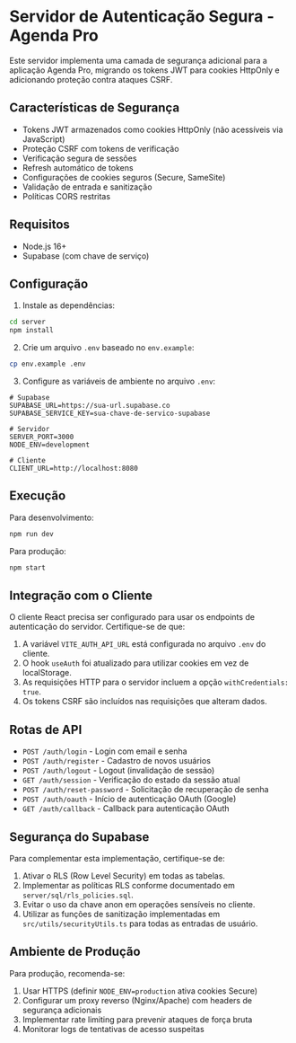 # Servidor de Autenticação Segura - Agenda Pro

Este servidor implementa uma camada de segurança adicional para a aplicação Agenda Pro, migrando os tokens JWT para cookies HttpOnly e adicionando proteção contra ataques CSRF.

## Características de Segurança

- Tokens JWT armazenados como cookies HttpOnly (não acessíveis via JavaScript)
- Proteção CSRF com tokens de verificação
- Verificação segura de sessões
- Refresh automático de tokens
- Configurações de cookies seguros (Secure, SameSite)
- Validação de entrada e sanitização
- Políticas CORS restritas

## Requisitos

- Node.js 16+ 
- Supabase (com chave de serviço)

## Configuração

1. Instale as dependências:
```bash
cd server
npm install
```

2. Crie um arquivo `.env` baseado no `env.example`:
```bash
cp env.example .env
```

3. Configure as variáveis de ambiente no arquivo `.env`:
```
# Supabase
SUPABASE_URL=https://sua-url.supabase.co
SUPABASE_SERVICE_KEY=sua-chave-de-servico-supabase

# Servidor
SERVER_PORT=3000
NODE_ENV=development

# Cliente
CLIENT_URL=http://localhost:8080
```

## Execução

Para desenvolvimento:
```bash
npm run dev
```

Para produção:
```bash
npm start
```

## Integração com o Cliente

O cliente React precisa ser configurado para usar os endpoints de autenticação do servidor. Certifique-se de que:

1. A variável `VITE_AUTH_API_URL` está configurada no arquivo `.env` do cliente.
2. O hook `useAuth` foi atualizado para utilizar cookies em vez de localStorage.
3. As requisições HTTP para o servidor incluem a opção `withCredentials: true`.
4. Os tokens CSRF são incluídos nas requisições que alteram dados.

## Rotas de API

- `POST /auth/login` - Login com email e senha
- `POST /auth/register` - Cadastro de novos usuários
- `POST /auth/logout` - Logout (invalidação de sessão)
- `GET /auth/session` - Verificação do estado da sessão atual
- `POST /auth/reset-password` - Solicitação de recuperação de senha
- `POST /auth/oauth` - Início de autenticação OAuth (Google)
- `GET /auth/callback` - Callback para autenticação OAuth

## Segurança do Supabase

Para complementar esta implementação, certifique-se de:

1. Ativar o RLS (Row Level Security) em todas as tabelas.
2. Implementar as políticas RLS conforme documentado em `server/sql/rls_policies.sql`.
3. Evitar o uso da chave anon em operações sensíveis no cliente.
4. Utilizar as funções de sanitização implementadas em `src/utils/securityUtils.ts` para todas as entradas de usuário.

## Ambiente de Produção

Para produção, recomenda-se:

1. Usar HTTPS (definir `NODE_ENV=production` ativa cookies Secure)
2. Configurar um proxy reverso (Nginx/Apache) com headers de segurança adicionais
3. Implementar rate limiting para prevenir ataques de força bruta
4. Monitorar logs de tentativas de acesso suspeitas 